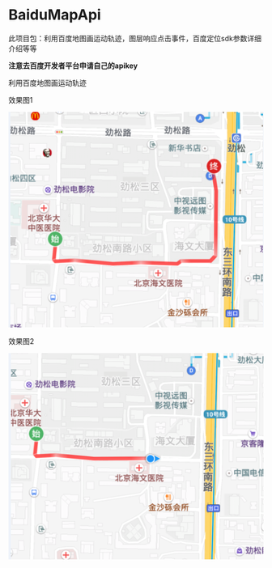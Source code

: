# BaiduMapApi
此项目包：利用百度地图画运动轨迹，图层响应点击事件，百度定位sdk参数详细介绍等等

**注意去百度开发者平台申请自己的apikey**

利用百度地图画运动轨迹

效果图1

![github](/a.png)

效果图2

![github](/b.png)
